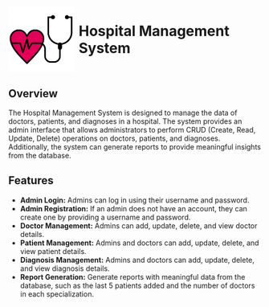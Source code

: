 <h1 style="display: flex; align-items: center;">
    <img src="Media/stethoscope.png" height="130px" style="margin-right: 10px;">Hospital Management System
</h1>


## Overview

The Hospital Management System is designed to manage the data of doctors, patients, and diagnoses in a hospital. The system provides an admin interface that allows administrators to perform CRUD (Create, Read, Update, Delete) operations on doctors, patients, and diagnoses. Additionally, the system can generate reports to provide meaningful insights from the database.

## Features

- **Admin Login:** Admins can log in using their username and password.
- **Admin Registration:** If an admin does not have an account, they can create one by providing a username and password.
- **Doctor Management:** Admins can add, update, delete, and view doctor details.
- **Patient Management:** Admins and doctors can add, update, delete, and view patient details.
- **Diagnosis Management:** Admins and doctors can add, update, delete, and view diagnosis details.
- **Report Generation:** Generate reports with meaningful data from the database, such as the last 5 patients added and the number of doctors in each specialization.


